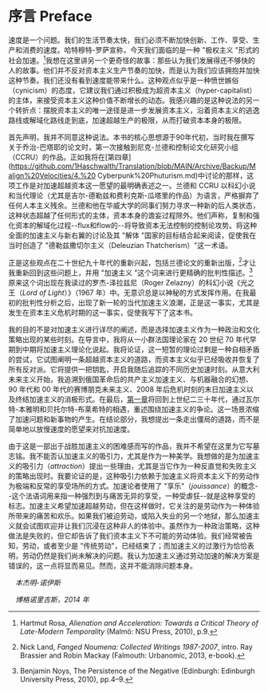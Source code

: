 # 序言 Preface
速度是一个问题。我们的生活节奏太快，我们必须不断加快创新、工作、享受、生产和消费的速度。哈特穆特-罗萨宣称，今天我们面临的是一种 "极权主义 "形式的社会加速。[^1]我想在这里讲另一个更奇怪的故事：那些认为我们发展得还不够快的人的故事。他们并不反对资本主义生产节奏的加快，而是认为我们应该拥抱并加快这种节奏。我们还没有看到速度能带来什么。这种观点似乎是一种愤世嫉俗（cynicism）的态度，它建议我们通过积极成为超资本主义（hyper-capitalist）的主体，来接受资本主义这种价值不断增长的动态。我感兴趣的是这种说法的另一个转折点：摆脱资本主义的唯一途径是进一步发展资本主义，沿着资本主义的逃逸路线或解域化路线走到底，加速超越生产的极限，从而打破资本本身的极限。
[^1]:Hartmut Rosa, *Alienation and Acceleration: Towards a Critical Theory of Late-Modern Temporality* (Malmö: NSU Press, 2010), p.9.

首先声明，我并不同意这种说法。本书的核心思想源于90年代初，当时我在撰写关于乔治-巴塔耶的论文时，第一次接触到尼克-兰德和控制论文化研究小组（CCRU）的作品。正如我将在[第四章](https://github.com/1Haschwalth/Translation/blob/MAIN/Archive/Backup/Malign%20Velocities/4.%20
Cyberpunk%20Phuturism.md)中讨论的那样，这项工作是对加速超越资本这一愿望的最明确表述之一。兰德和 CCRU 以科幻小说和当代理论（尤其是吉尔-德勒兹和费利克斯-瓜塔里的作品）为语言，严格摒弃了任何人本主义残余。兰德和他在华威大学的同事们努力寻求一种新的后人类状态，这种状态超越了任何形式的主体，资本本身的谵妄过程除外。他们声称，复制和强化资本的解域化过程--flux和flow的--将导致资本无法控制的控制论攻势。将这种全面的加速主义与新右翼的讨论及其 "解体 "国家的目标结合起来阅读，促使我在当时创造了 "德勒兹撒切尔主义（Deleuzian Thatcherism）"这一术语。

正是这些观点在二十世纪九十年代的重新兴起，包括兰德论文的重新出版，[^2]才让我重新回到这些问题上，并用 "加速主义 "这个词来进行更精确的批判性描述。[^3]原来这个词出现在我读过的罗杰-泽拉兹尼（Roger Zelazny）的科幻小说《光之王（*Lord of Light*）》（1967 年）中。无意识总是以神秘的方式发挥作用。在我最初的批判性分析之后，出现了新一轮的当代加速主义浪潮，正是这一事实，尤其是发生在资本主义危机时期的这一事实，促使我写下了这本书。
[^2]:Nick Land, *Fanged Noumena: Collected Writings 1987-2007*, intro. Ray Brassier and Robin Mackay (Falmouth: Urbanomic, 2013, e-book).
[^3]:Benjamin Noys, The Persistence of the Negative (Edinburgh: Edinburgh University Press, 2010), pp.4–9.

我的目的不是对加速主义进行详尽的阐述，而是选择加速主义作为一种政治和文化策略出现的某些时刻。在导言中，我将从一小群法国理论家在 20 世纪 70 年代早期到中期将加速主义理论化说起。我将论证，这一短暂的理论过剩是一种自相矛盾的尝试，它试图阐明一条超越资本主义的道路，而资本主义似乎已经吸收并恢复了所有反对派。它将提供一把钥匙，开启我随后追踪的不同历史加速时刻。从意大利未来主义开始，我追溯到俄国革命后的共产主义加速主义、与机器融合的幻想、90 年代和 00 年代的赛博朋克未来主义、2008 年后危机时刻的末日加速主义以及终结加速主义的消极形式。在最后，[第一章](https://github.com/1Haschwalth/Translation/blob/MAIN/Archive/Backup/Malign%20Velocities/1.%20War%20Machines.md)将回到上世纪二三十年代，通过瓦尔特-本雅明和贝托尔特-布莱希特的相遇，重述围绕加速主义的争论。这一场景浓缩了加速问题和新事物的产生。在结论部分，我想提出一条走出僵局的道路，而不是简单地以放慢速度的愿望来对抗加速度。

由于这是一部出于战胜加速主义的困难感而写的作品，我并不希望在这里为它写墓志铭。我不能否认加速主义的吸引力，尤其是作为一种美学。我想做的是为加速主义的吸引力（*attraction*）提出一些理由，尤其是当它作为一种反直觉和失败主义的策略出现时。我要论证的是，这种吸引力依赖于加速主义将资本主义下的劳动作为极端和反常的享受场所的方式。加速论者使用了 "享乐"（*jouissance*）的概念--这个法语词用来指一种强烈到与痛苦无异的享受，一种受虐狂--就是这种享受的标志。加速主义希望加速超越劳动，但在这样做时，它关注的是劳动作为一种体验所带来的痛苦和欢乐。如果我们被迫劳动，或陷入失业的另一个地狱，那么加速主义就会试图欢迎并让我们沉浸在这种非人的体验中。虽然作为一种政治策略，这种做法是失败的，但它却告诉了我们资本主义下不可能的劳动体验。我们经常被告知，劳动，或者至少是 "传统劳动"，已经结束了；而加速主义的过激行为恰恰表明，劳动仍然是我们尚未解决的问题。我认为加速主义通过劳动加速的解决方案是错误的，这一点将显而易见。然而，这并不能消除问题本身。

&emsp;*本杰明-诺伊斯*

&emsp;*博格诺里吉斯，2014 年*

